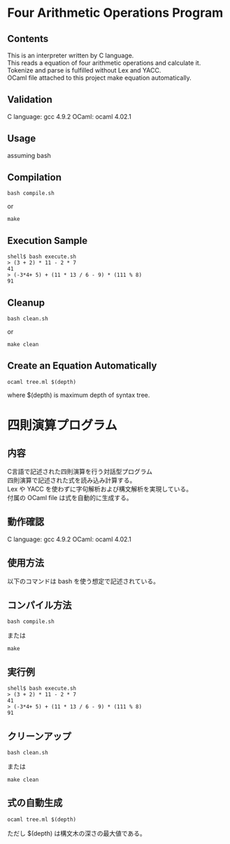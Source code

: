 # Four Arithmetic Operations Program

## Contents

This is an interpreter written by C language.  
This reads a equation of four arithmetic operations and calculate it.  
Tokenize and parse is fulfilled without Lex and YACC.  
OCaml file attached to this project make equation automatically.

## Validation

C language: gcc 4.9.2
OCaml: ocaml 4.02.1

## Usage

assuming bash

## Compilation

```
bash compile.sh
```
or
```
make
```

## Execution Sample

```
shell$ bash execute.sh
> (3 + 2) * 11 - 2 * 7
41
> (-3*4+ 5) + (11 * 13 / 6 - 9) * (111 % 8)
91
```

## Cleanup

```
bash clean.sh
```
or
```
make clean
```

## Create an Equation Automatically

```
ocaml tree.ml $(depth)
```
where $(depth) is maximum depth of syntax tree.

# 四則演算プログラム

## 内容

C言語で記述された四則演算を行う対話型プログラム  
四則演算で記述された式を読み込み計算する。  
Lex や YACC を使わずに字句解析および構文解析を実現している。  
付属の OCaml file は式を自動的に生成する。

## 動作確認

C language: gcc 4.9.2
OCaml: ocaml 4.02.1

## 使用方法

以下のコマンドは bash を使う想定で記述されている。

## コンパイル方法

```
bash compile.sh
```
または
```
make
```

## 実行例

```
shell$ bash execute.sh
> (3 + 2) * 11 - 2 * 7
41
> (-3*4+ 5) + (11 * 13 / 6 - 9) * (111 % 8)
91
```

## クリーンアップ

```
bash clean.sh
```
または
```
make clean
```

## 式の自動生成

```
ocaml tree.ml $(depth)
```
ただし $(depth) は構文木の深さの最大値である。
